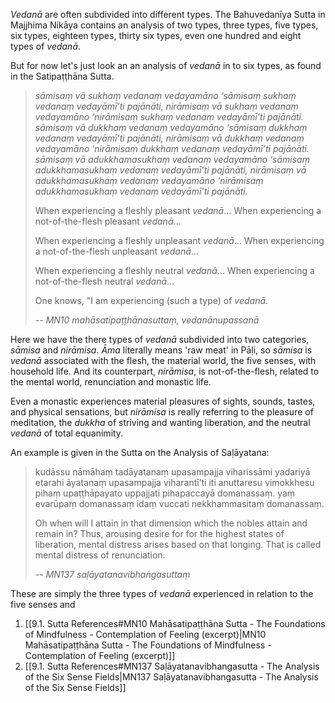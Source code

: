 
*Vedanā* are often subdivided into different types. The Bahuvedanīya Sutta in Majjhima Nikāya contains an analysis of two types, three types, five types, six types, eighteen types, thirty six types, even one hundred and eight types of *vedanā*.

But for now let's just look an an analysis of *vedanā* in to six types, as found in the Satipaṭṭhāna Sutta.

> *sāmisaṃ vā sukhaṃ vedanaṃ vedayamāno ‘sāmisaṃ sukhaṃ vedanaṃ vedayāmī’ti pajānāti, nirāmisaṃ vā sukhaṃ vedanaṃ vedayamāno ‘nirāmisaṃ sukhaṃ vedanaṃ vedayāmī’ti pajānāti. sāmisaṃ vā dukkhaṃ vedanaṃ vedayamāno ‘sāmisaṃ dukkhaṃ vedanaṃ vedayāmī’ti pajānāti, nirāmisaṃ vā dukkhaṃ vedanaṃ vedayamāno ‘nirāmisaṃ dukkhaṃ vedanaṃ vedayāmī’ti pajānāti. sāmisaṃ vā adukkhamasukhaṃ vedanaṃ vedayamāno ‘sāmisaṃ adukkhamasukhaṃ vedanaṃ vedayāmī’ti pajānāti, nirāmisaṃ vā adukkhamasukhaṃ vedanaṃ vedayamāno ‘nirāmisaṃ adukkhamasukhaṃ vedanaṃ vedayāmī’ti pajānāti.*
> 
> When experiencing a fleshly pleasant *vedanā*...
> When experiencing a not-of-the-flesh pleasant *vedanā*...
> 
> When experiencing a fleshly unpleasant *vedanā*...
> When experiencing a not-of-the-flesh unpleasant *vedanā*...
> 
> When experiencing a fleshly neutral *vedanā*...
> When experiencing a not-of-the-flesh neutral *vedanā*...
> 
> One knows, "I am experiencing (such a type) of *vedanā*.
> 
> -- *MN10 mahāsatipaṭṭhānasuttaṃ, vedanānupassanā*

Here we have the there types of *vedanā* subdivided into two categories, *sāmisa* and *nirāmisa*. *Āma* literally means 'raw meat' in Pāḷi, so *sāmisa* is *vedanā* associated with the flesh, the material world, the five senses, with household life. And its counterpart, *nirāmisa*, is not-of-the-flesh, related to the mental world, renunciation and monastic life.

Even a monastic experiences material pleasures of sights, sounds, tastes, and physical sensations, but *nirāmisa* is really referring to the pleasure of meditation, the *dukkha* of striving and wanting liberation, and the neutral *vedanā* of total equanimity.

An example is given in the Sutta on the Analysis of Saḷāyatana:

> kudāssu nāmāhaṃ tadāyatanaṃ upasampajja viharissāmi yadariyā etarahi āyatanaṃ upasampajja viharantī’ti iti anuttaresu vimokkhesu pihaṃ upaṭṭhāpayato uppajjati pihapaccayā domanassaṃ. yaṃ evarūpaṃ domanassaṃ idaṃ vuccati nekkhammasitaṃ domanassaṃ.
> 
> Oh when will I attain in that dimension which the nobles attain and remain in? Thus, arousing desire for for the highest states of liberation, mental distress arises based on that longing. That is called mental distress of renunciation.
> 
>-- *MN137 saḷāyatanavibhaṅgasuttaṃ* 

These are simply the three types of *vedanā* experienced in relation to the five senses and 

1. [[9.1. Sutta References#MN10 Mahāsatipaṭṭhāna Sutta - The Foundations of Mindfulness - Contemplation of Feeling (excerpt)|MN10 Mahāsatipaṭṭhāna Sutta - The Foundations of Mindfulness - Contemplation of Feeling (excerpt)]]
2. [[9.1. Sutta References#MN137 Saḷāyatanavibhangasutta - The Analysis of the Six Sense Fields|MN137 Saḷāyatanavibhangasutta - The Analysis of the Six Sense Fields]]